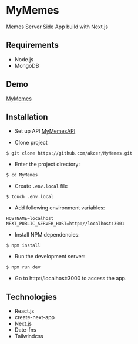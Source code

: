 # MyMemes

Memes Server Side App build with Next.js

## Requirements

- Node.js
- MongoDB

## Demo

[MyMemes](https://my-memes1.vercel.app/)
## Installation

- Set up API [MyMemesAPI](https://github.com/akcer/MyMemesAPI)

- Clone project

```
$ git clone https://github.com/akcer/MyMemes.git
```

- Enter the project directory:

```
$ cd MyMemes
```

- Create `.env.local` file

```
$ touch .env.local
```

- Add following environment variables:

```
HOSTNAME=localhost
NEXT_PUBLIC_SERVER_HOST=http://localhost:3001
```

- Install NPM dependencies:

```
$ npm install
```

- Run the development server:

```
$ npm run dev
```

- Go to http://localhost:3000 to access the app.

## Technologies

- React.js
- create-next-app
- Next.js
- Date-fns
- Tailwindcss
